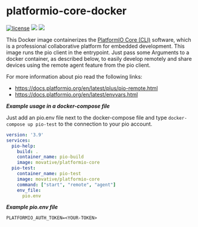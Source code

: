# platformio-core-docker
[![license](https://img.shields.io/badge/license-Apache_2.0-green.svg)](https://github.com/movative/platformio-core-docker/blob/main/LICENSE)
[![](https://images.microbadger.com/badges/image/movative/platformio-core.svg)](https://microbadger.com/images/movative/platformio-core "Get your own image badge on microbadger.com")
[![](https://images.microbadger.com/badges/version/movative/platformio-core.svg)](https://microbadger.com/images/movative/platformio-core "Get your own version badge on microbadger.com")

This Docker image containerizes the [PlatformIO Core (CLI)](https://docs.platformio.org/) software, which is a professional collaborative platform for embedded development. This image runs the pio client in the entrypoint. Just pass some Arguments to a docker container, as described below, to easily develop remotely and share devices using the remote agent feature from the pio client.

For more information about pio read the following links:
- https://docs.platformio.org/en/latest/plus/pio-remote.html
- https://docs.platformio.org/en/latest/envvars.html

***Example usage in a docker-compose file***

Just add an pio.env file next to the docker-compose file and type `docker-compose up pio-test` to the connection to your pio account.

```yaml
version: '3.9'
services:
  pio-help:
    build: .
    container_name: pio-build
    image: movative/platformio-core
  pio-test:
    container_name: pio-test
    image: movative/platformio-core
    command: ["start", "remote", "agent"]
    env_file:
      pio.env
```

***Example pio.env file***

```shell
PLATFORMIO_AUTH_TOKEN=<YOUR-TOKEN>
```
